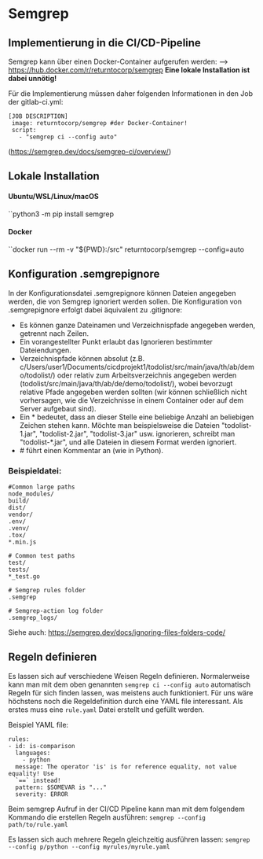 # Semgrep

## Implementierung in die CI/CD-Pipeline

Semgrep kann über einen Docker-Container aufgerufen werden:
--> https://hub.docker.com/r/returntocorp/semgrep
<b>Eine lokale Installation ist dabei unnötig!</b>

Für die Implementierung müssen daher folgenden Informationen in den Job der gitlab-ci.yml:
````
[JOB DESCRIPTION]
 image: returntocorp/semgrep #der Docker-Container!
 script:
   - "semgrep ci --config auto"
````
(https://semgrep.dev/docs/semgrep-ci/overview/)


## Lokale Installation

#### Ubuntu/WSL/Linux/macOS
``python3 -m pip install semgrep

#### Docker
``docker run --rm -v "${PWD}:/src" returntocorp/semgrep --config=auto

## Konfiguration .semgrepignore
In der Konfigurationsdatei .semgrepignore können Dateien angegeben werden, die von Semgrep ignoriert werden sollen. Die Konfiguration von .semgrepignore erfolgt dabei äquivalent zu .gitignore:

- Es können ganze Dateinamen und Verzeichnispfade angegeben werden, getrennt nach Zeilen.
- Ein vorangestellter Punkt erlaubt das Ignorieren bestimmter Dateiendungen.
- Verzeichnispfade können absolut (z.B. c/Users/user1/Documents/cicdprojekt1/todolist/src/main/java/th/ab/demo/todolist/) oder relativ zum Arbeitsverzeichnis angegeben werden (todolist/src/main/java/th/ab/de/demo/todolist/), wobei bevorzugt relative Pfade angegeben werden sollten (wir können schließlich nicht vorhersagen, wie die Verzeichnisse in einem Container oder auf dem Server aufgebaut sind). 
- Ein * bedeutet, dass an dieser Stelle eine beliebige Anzahl an beliebigen Zeichen stehen kann. Möchte man beispielsweise die Dateien "todolist-1.jar", "todolist-2.jar", "todolist-3.jar" usw. ignorieren, schreibt man "todolist-\*.jar", und alle Dateien in diesem Format werden ignoriert.
- \# führt einen Kommentar an (wie in Python).

 ### Beispieldatei:
```
#Common large paths
node_modules/
build/
dist/
vendor/
.env/
.venv/
.tox/
*.min.js

# Common test paths
test/
tests/
*_test.go

# Semgrep rules folder
.semgrep

# Semgrep-action log folder
.semgrep_logs/
```
Siehe auch: 
https://semgrep.dev/docs/ignoring-files-folders-code/

## Regeln definieren
Es lassen sich auf verschiedene Weisen Regeln definieren. Normalerweise kann man mit dem oben genannten `semgrep ci --config auto` automatisch Regeln für sich finden lassen, was meistens auch funktioniert. Für uns wäre höchstens noch die Regeldefinition durch eine YAML file interessant.
Als erstes muss eine `rule.yaml` Datei erstellt und gefüllt werden.

Beispiel YAML file:
```
rules:
- id: is-comparison
  languages:
    - python
  message: The operator 'is' is for reference equality, not value equality! Use
  `==` instead!
  pattern: $SOMEVAR is "..."
  severity: ERROR
```

Beim semgrep Aufruf in der CI/CD Pipeline kann man mit dem folgendem Kommando die erstellen Regeln ausführen:
`semgrep --config path/to/rule.yaml`

Es lassen sich auch mehrere Regeln gleichzeitig ausführen lassen:
`semgrep --config p/python --config myrules/myrule.yaml`
